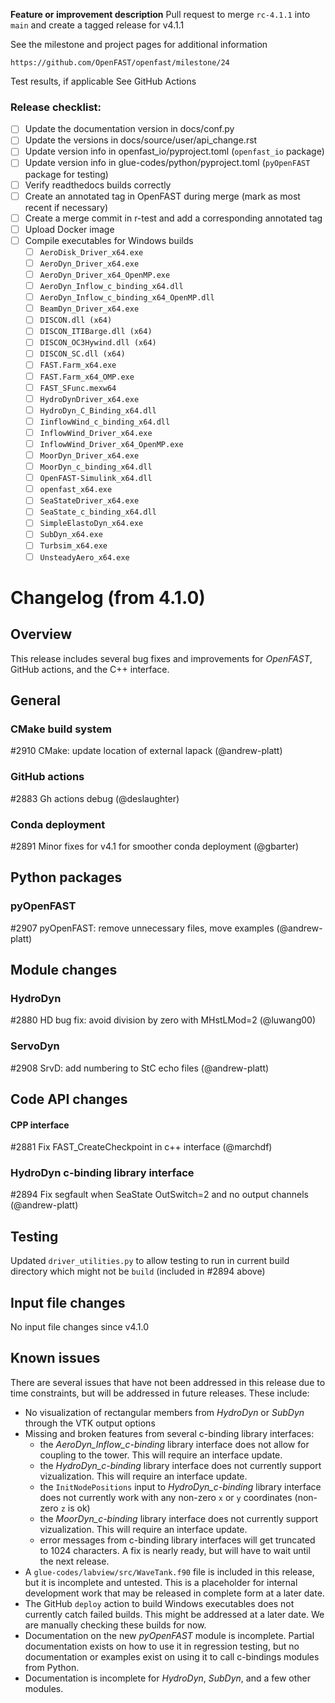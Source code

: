 **Feature or improvement description**
Pull request to merge `rc-4.1.1` into `main` and create a tagged release for v4.1.1

See the milestone and project pages for additional information

    https://github.com/OpenFAST/openfast/milestone/24

Test results, if applicable
See GitHub Actions

### Release checklist:
- [ ] Update the documentation version in docs/conf.py
- [ ] Update the versions in docs/source/user/api\_change.rst
- [ ] Update version info in openfast\_io/pyproject.toml (`openfast_io` package)
- [ ] Update version info in glue-codes/python/pyproject.toml (`pyOpenFAST` package for testing)
- [ ] Verify readthedocs builds correctly
- [ ] Create an annotated tag in OpenFAST during merge (mark as most recent if necessary)
- [ ] Create a merge commit in r-test and add a corresponding annotated tag
- [ ] Upload Docker image
- [ ] Compile executables for Windows builds
    - [ ] `AeroDisk_Driver_x64.exe`
    - [ ] `AeroDyn_Driver_x64.exe`
    - [ ] `AeroDyn_Driver_x64_OpenMP.exe`
    - [ ] `AeroDyn_Inflow_c_binding_x64.dll`
    - [ ] `AeroDyn_Inflow_c_binding_x64_OpenMP.dll`
    - [ ] `BeamDyn_Driver_x64.exe`
    - [ ] `DISCON.dll (x64)`
    - [ ] `DISCON_ITIBarge.dll (x64)`
    - [ ] `DISCON_OC3Hywind.dll (x64)`
    - [ ] `DISCON_SC.dll (x64)`
    - [ ] `FAST.Farm_x64.exe`
    - [ ] `FAST.Farm_x64_OMP.exe`
    - [ ] `FAST_SFunc.mexw64`
    - [ ] `HydroDynDriver_x64.exe`
    - [ ] `HydroDyn_C_Binding_x64.dll`
    - [ ] `IinflowWind_c_binding_x64.dll`
    - [ ] `InflowWind_Driver_x64.exe`
    - [ ] `InflowWind_Driver_x64_OpenMP.exe`
    - [ ] `MoorDyn_Driver_x64.exe`
    - [ ] `MoorDyn_c_binding_x64.dll`
    - [ ] `OpenFAST-Simulink_x64.dll`
    - [ ] `openfast_x64.exe`
    - [ ] `SeaStateDriver_x64.exe`
    - [ ] `SeaState_c_binding_x64.dll`
    - [ ] `SimpleElastoDyn_x64.exe`
    - [ ] `SubDyn_x64.exe`
    - [ ] `Turbsim_x64.exe`
    - [ ] `UnsteadyAero_x64.exe`

# Changelog (from 4.1.0)

## Overview

This release includes several bug fixes and improvements for _OpenFAST_, GitHub actions, and the C++ interface. 


## General

### CMake build system

#2910 CMake: update location of external lapack (@andrew-platt)

### GitHub actions

#2883 Gh actions debug (@deslaughter)


### Conda deployment

#2891 Minor fixes for v4.1 for smoother conda deployment (@gbarter)


## Python packages

### pyOpenFAST

#2907 pyOpenFAST: remove unnecessary files, move examples (@andrew-platt)


## Module changes

### HydroDyn

#2880 HD bug fix: avoid division by zero with MHstLMod=2 (@luwang00)

### ServoDyn

#2908 SrvD: add numbering to StC echo files (@andrew-platt)


## Code API changes

#### CPP interface

#2881 Fix FAST_CreateCheckpoint in c++ interface (@marchdf)


### HydroDyn c-binding library interface

#2894 Fix segfault when SeaState OutSwitch=2 and no output channels (@andrew-platt)


## Testing

Updated `driver_utilities.py` to allow testing to run in current build directory which might not be `build` (included in #2894 above)

## Input file changes

No input file changes since v4.1.0


## Known issues
There are several issues that have not been addressed in this release due to time constraints, but will be addressed in future releases.  These include:

- No visualization of rectangular members from _HydroDyn_ or _SubDyn_ through the VTK output options
- Missing and broken features from several c-binding library interfaces:
   - the _AeroDyn\_Inflow\_c-binding_ library interface does not allow for coupling to the tower.  This will require an interface update.
   - the _HydroDyn\_c-binding_ library interface does not currently support vizualization.  This will require an interface update.
   - the `InitNodePositions` input to _HydroDyn\_c-binding_ library interface does not currently work with any non-zero `x` or `y` coordinates (non-zero `z` is ok)
   - the _MoorDyn\_c-binding_ library interface does not currently support vizualization.  This will require an interface update.
   - error messages from c-binding library interfaces will get truncated to 1024 characters.  A fix is nearly ready, but will have to wait until the next release.
- A `glue-codes/labview/src/WaveTank.f90` file is included in this release, but it is incomplete and untested.  This is a placeholder for internal development work that may be released in complete form at a later date.
- The GitHub `deploy` action to build Windows executables does not currently catch failed builds.  This might be addressed at a later date. We are manually checking these builds for now.
- Documentation on the new _pyOpenFAST_ module is incomplete.  Partial documentation exists on how to use it in regression testing, but no documentation or examples exist on using it to call c-bindings modules from Python.
- Documentation is incomplete for _HydroDyn_, _SubDyn_, and a few other modules.
